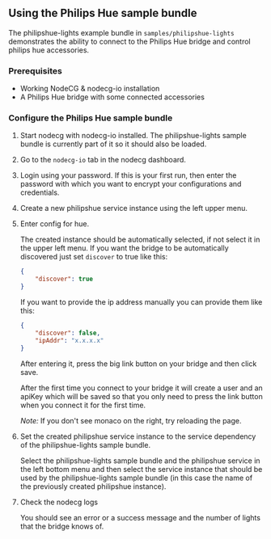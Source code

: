 ## Using the Philips Hue sample bundle

The philipshue-lights example bundle in `samples/philipshue-lights` demonstrates the ability to connect to the Philips Hue bridge and control philips hue accessories.

### Prerequisites

-   Working NodeCG & nodecg-io installation
-   A Philips Hue bridge with some connected accessories

### Configure the Philips Hue sample bundle

1. Start nodecg with nodecg-io installed. The philipshue-lights sample bundle is currently part of it so it should also be loaded.

2. Go to the `nodecg-io` tab in the nodecg dashboard.

3. Login using your password. If this is your first run, then enter the password with which you want to encrypt your configurations and credentials.

4. Create a new philipshue service instance using the left upper menu.

5. Enter config for hue.

    The created instance should be automatically selected, if not select it in the upper left menu. If you want the bridge to be automatically discovered just set `discover` to true like this:

    ```json
    {
        "discover": true
    }
    ```

    If you want to provide the ip address manually you can provide them like this:

    ```json
    {
        "discover": false,
        "ipAddr": "x.x.x.x"
    }
    ```

    After entering it, press the big link button on your bridge and then click save.

    After the first time you connect to your bridge it will create a user and an apiKey which will be saved so that you only need to press the link button when you connect it for the first time.

    _Note:_ If you don't see monaco on the right, try reloading the page.

6. Set the created philipshue service instance to the service dependency of the philipshue-lights sample bundle.

    Select the philipshue-lights sample bundle and the philipshue service in the left bottom menu and then select the service instance that should be used by the philipshue-lights sample bundle (in this case the name of the previously created philipshue instance).

7. Check the nodecg logs

    You should see an error or a success message and the number of lights that the bridge knows of.
